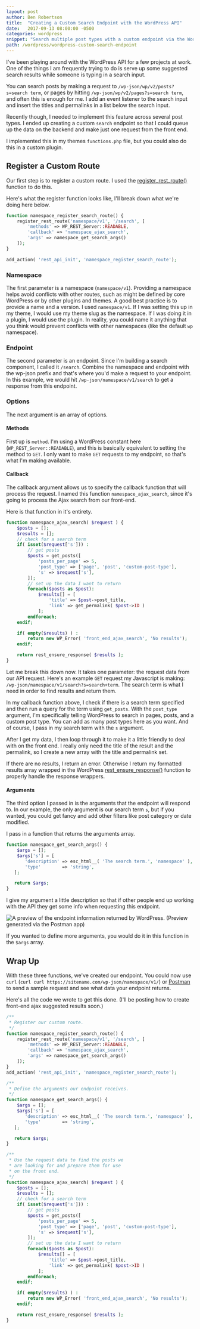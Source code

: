```yaml
---
layout: post
author: Ben Robertson
title:  "Creating a Custom Search Endpoint with the WordPress API"
date:   2017-09-13 08:00:00 -0500
categories: wordpress
snippet: "Search multiple post types with a custom endpoint via the WordPress API."
path: /wordpress/wordpress-custom-search-endpoint
---
```


I've been playing around with the WordPress API for a few projects at work. One of the things I am frequently trying to do is serve up some suggested search results while someone is typing in a search input.

You can search posts by making a request to `/wp-json/wp/v2/posts?s=search term`, or pages by hitting `/wp-json/wp/v2/pages?s=search term`, and often this is enough for me. I add an event listener to the search input and insert the titles and permalinks in a list below the search input.

Recently though, I needed to implement this feature across several post types. I ended up creating a custom `search` endpoint so that I could queue up the data on the backend and make just one request from the front end.

I implemented this in my themes `functions.php` file, but you could also do this in a custom plugin.




## Register a Custom Route
Our first step is to register a custom route. I used the [register_rest_route()](https://developer.wordpress.org/reference/functions/register_rest_route/) function to do this.

Here's what the register function looks like, I'll break down what we're doing here below.

```php
function namespace_register_search_route() {
    register_rest_route('namespace/v1', '/search', [
        'methods' => WP_REST_Server::READABLE,
        'callback' => 'namespace_ajax_search',
        'args' => namespace_get_search_args()
    ]);
}

add_action( 'rest_api_init', 'namespace_register_search_route');

```

### Namespace
The first parameter is a namespace (`namespace/v1`). Providing a namespace helps avoid conflicts with other routes, such as might be defined by core WordPress or by other plugins and themes. A good best practice is to provide a name and a version. I used `namespace/v1`. If I was setting this up in my theme, I would use my theme slug as the namespace. If I was doing it in a plugin, I would use the plugin. In reality, you could name it anything that you think would prevent conflicts with other namespaces (like the default `wp` namespace).

### Endpoint
The second parameter is an endpoint. Since I'm building a search component, I called it `/search`. Combine the namespace and endpoint with the wp-json prefix and that's where you'd make a request to your endpoint. In this example, we would hit `/wp-json/namespace/v1/search` to get a response from this endpoint.

### Options
The next argument is an array of options.

#### Methods
First up is `method`. I'm using a WordPress constant here (`WP_REST_Server::READABLE`), and this is basically equivalent to setting the method to `GET`. I only want to make `GET` requests to my endpoint, so that's what I'm making available.

#### Callback
The callback argument allows us to specify the callback function that will process the request. I named this function `namespace_ajax_search`, since it's going to process the Ajax search from our front-end.

Here is that function in it's entirety.

```php
function namespace_ajax_search( $request ) {
    $posts = [];
    $results = [];
    // check for a search term
    if( isset($request['s'])) :
		// get posts
        $posts = get_posts([
            'posts_per_page' => 5,
            'post_type' => ['page', 'post', 'custom-post-type'],
            's' => $request['s'],
        ]);
		// set up the data I want to return
        foreach($posts as $post):
            $results[] = [
                'title' => $post->post_title,
                'link' => get_permalink( $post->ID )
            ];
        endforeach;
    endif;

    if( empty($results) ) :
        return new WP_Error( 'front_end_ajax_search', 'No results');
    endif;

    return rest_ensure_response( $results );
}
```

Let me break this down now. It takes one parameter: the request data from our API request. Here's an example `GET` request my Javascript is making: `/wp-json/namespace/v1/search?s=search+term`. The search term is what I need in order to find results and return them.

In my callback function above, I check if there is a search term specified and then run a query for the term using `get_posts`. With the `post_type` argument, I'm specifically telling WordPress to search in pages, posts, and a custom post type. You  can add as many post types here as you want. And of course, I pass in my search term with the `s` argument.

After I get my data, I then loop through it to make it a little friendly to deal with on the front end. I really only need the title of the result and the permalink, so I create a new array with the title and permalink set.

If there are no results, I return an error. Otherwise I return my formatted results array wrapped in the WordPress [rest_ensure_response()](https://developer.wordpress.org/reference/functions/rest_ensure_response/) function to properly handle the response wrappers.

#### Arguments
The third option I passed in is the arguments that the endpoint will respond to. In our example, the only argument is our search term `s`, but if you wanted, you could get fancy and add other filters like post category or date modified.

I pass in a function that returns the arguments array.

```php
function namespace_get_search_args() {
    $args = [];
    $args['s'] = [
       'description' => esc_html__( 'The search term.', 'namespace' ),
       'type'        => 'string',
   ];

   return $args;
}
```

I give my argument a little description so that if other people end up working with the API they get some info when requesting this endpoint.

![A preview of the endpoint information returned by WordPress. (Preview generated via the Postman app)](/img/search-endpoint-desc.png)

If you wanted to define more arguments, you would do it in this function in the `$args` array.


## Wrap Up
With these three functions, we've created our endpoint. You could now use `curl` (`curl curl https://sitename.com/wp-json/namespace/v1/`) or [Postman](https://www.getpostman.com) to send a sample request and see what data your endpoint returns.

Here's all the code we wrote to get this done. (I'll be posting how to create front-end ajax suggested results soon.)

```php
/**
 * Register our custom route.
 */
function namespace_register_search_route() {
    register_rest_route('namespace/v1', '/search', [
        'methods' => WP_REST_Server::READABLE,
        'callback' => 'namespace_ajax_search',
        'args' => namespace_get_search_args()
    ]);
}
add_action( 'rest_api_init', 'namespace_register_search_route');

/**
 * Define the arguments our endpoint receives.
 */
function namespace_get_search_args() {
    $args = [];
    $args['s'] = [
       'description' => esc_html__( 'The search term.', 'namespace' ),
       'type'        => 'string',
   ];

   return $args;
}

/**
 * Use the request data to find the posts we
 * are looking for and prepare them for use
 * on the front end.
 */
function namespace_ajax_search( $request ) {
    $posts = [];
    $results = [];
    // check for a search term
    if( isset($request['s'])) :
		// get posts
        $posts = get_posts([
            'posts_per_page' => 5,
            'post_type' => ['page', 'post', 'custom-post-type'],
            's' => $request['s'],
        ]);
		// set up the data I want to return
        foreach($posts as $post):
            $results[] = [
                'title' => $post->post_title,
                'link' => get_permalink( $post->ID )
            ];
        endforeach;
    endif;

    if( empty($results) ) :
        return new WP_Error( 'front_end_ajax_search', 'No results');
    endif;

    return rest_ensure_response( $results );
}

```
